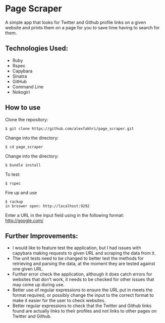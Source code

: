 Page Scraper
=======

A simple app that looks for Twitter and Github profile links on a given website and prints them on a page for you to save time having to search for them.

Technologies Used:
-----------
- Ruby
- Rspec
- Capybara
- Sinatra
- GitHub
- Command Line
- Nokogiri

How to use
----------
Clone the repository:
```shell
$ git clone https://github.com/alexfakhri/page_scraper.git
```

Change into the directory:
```shell
$ cd page_scraper
```

Change into the directory:
```shell
$ bundle install
```

To test:
```shell
$ rspec
```

Fire up and use
```shell
$ rackup
in broswer open: http://localhost:9292
```

Enter a URL in the input field using in the following format: http://google.com/

Further Improvements:
------
- I would like to feature test the application, but I had issues with capybara making requests to given URL and scraping the data from it.
- The unit tests need to be changed to better test the methods for retrieving and parsing the data, at the moment they are tested against one given URL.
- Further error check the application, although it does catch errors for websites that don't work, it needs to be checked for other issues that may come up during use.
- Better use of regular expressions to ensure the URL put in meets the format required, or possibly change the input to the correct format to make it easier for the user to check websites.
- Better regular expressions to check that the Twitter and Github links found are actually links to their profiles and not links to other pages on Twitter and Github.
